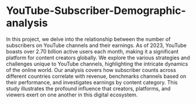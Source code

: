 # YouTube-Subscriber-Demographic-analysis
In this project, we delve into the relationship between the number of subscribers on YouTube channels and their earnings. As of 2023, YouTube boasts over 2.70 billion active users each month, making it a significant platform for content creators globally. We explore the various strategies and challenges unique to YouTube channels, highlighting the intricate dynamics of the online world. Our analysis covers how subscriber counts across different countries correlate with revenue, benchmarks channels based on their performance, and investigates earnings by content category. This study illustrates the profound influence that creators, platforms, and viewers exert on one another in this digital ecosystem.
